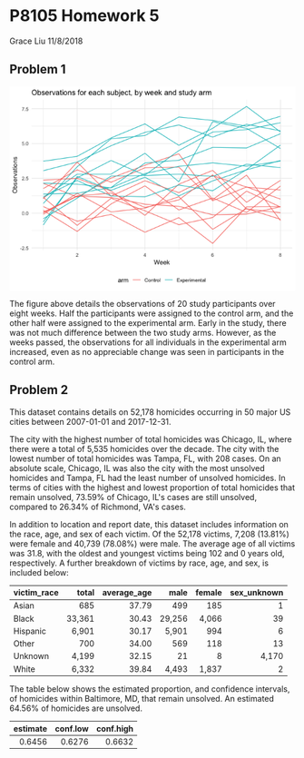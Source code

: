 P8105 Homework 5
================
Grace Liu
11/8/2018

Problem 1
---------

<img src="p8105_hw5_gsl2116_files/figure-markdown_github/study line graph-1.png" style="display: block; margin: auto;" />

The figure above details the observations of 20 study participants over eight weeks. Half the participants were assigned to the control arm, and the other half were assigned to the experimental arm. Early in the study, there was not much difference between the two study arms. However, as the weeks passed, the observations for all individuals in the experimental arm increased, even as no appreciable change was seen in participants in the control arm.

Problem 2
---------

This dataset contains details on 52,178 homicides occurring in 50 major US cities between 2007-01-01 and 2017-12-31.

The city with the highest number of total homicides was Chicago, IL, where there were a total of 5,535 homicides over the decade. The city with the lowest number of total homicides was Tampa, FL, with 208 cases. On an absolute scale, Chicago, IL was also the city with the most unsolved homicides and Tampa, FL had the least number of unsolved homicides. In terms of cities with the highest and lowest proportion of total homicides that remain unsolved, 73.59% of Chicago, IL's cases are still unsolved, compared to 26.34% of Richmond, VA's cases.

In addition to location and report date, this dataset includes information on the race, age, and sex of each victim. Of the 52,178 victims, 7,208 (13.81%) were female and 40,739 (78.08%) were male. The average age of all victims was 31.8, with the oldest and youngest victims being 102 and 0 years old, respectively. A further breakdown of victims by race, age, and sex, is included below:

| victim\_race |   total|  average\_age|    male|  female|  sex\_unknown|
|:-------------|-------:|-------------:|-------:|-------:|-------------:|
| Asian        |     685|         37.79|     499|     185|             1|
| Black        |  33,361|         30.43|  29,256|   4,066|            39|
| Hispanic     |   6,901|         30.17|   5,901|     994|             6|
| Other        |     700|         34.00|     569|     118|            13|
| Unknown      |   4,199|         32.15|      21|       8|         4,170|
| White        |   6,332|         39.84|   4,493|   1,837|             2|

The table below shows the estimated proportion, and confidence intervals, of homicides within Baltimore, MD, that remain unsolved. An estimated 64.56% of homicides are unsolved.

|  estimate|  conf.low|  conf.high|
|---------:|---------:|----------:|
|    0.6456|    0.6276|     0.6632|

<!-- For the city of Baltimore, MD, use the prop.test function to estimate the proportion of homicides that are unsolved; save the output of prop.test as an R object, apply the broom::tidy to this object and pull the estimated proportion and confidence intervals from the resulting tidy dataframe. -->
<!-- Now run prop.test for each of the cities in your dataset, and extract both the proportion of unsolved homicides and the confidence interval for each. Do this within a “tidy” pipeline, making use of purrr::map, purrr::map2, list columns and unnest as necessary to create a tidy dataframe with estimated proportions and CIs for each city. -->
<!-- Create a plot that shows the estimates and CIs for each city – check out geom_errorbar for a way to add error bars based on the upper and lower limits. Organize cities according to the proportion of unsolved homicides. -->
